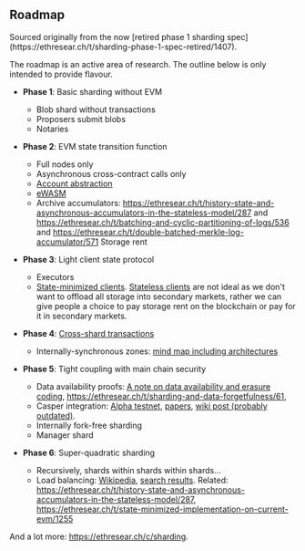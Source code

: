 <h2>Roadmap</h2>
Sourced originally from the now [retired phase 1 sharding spec](https://ethresear.ch/t/sharding-phase-1-spec-retired/1407).

<p>The roadmap is an active area of research. The outline below is only intended to provide flavour.</p>


* <strong>Phase 1</strong>: Basic sharding without EVM
   * Blob shard without transactions
   * Proposers submit blobs
   * Notaries

* <strong>Phase 2</strong>: EVM state transition function
   * Full nodes only
   * Asynchronous cross-contract calls only
   * [Account abstraction](https://github.com/ethereum/EIPs/blob/master/EIPS/eip-101.md)
   * [eWASM](https://github.com/ewasm/design)
   * Archive accumulators: https://ethresear.ch/t/history-state-and-asynchronous-accumulators-in-the-stateless-model/287 and https://ethresear.ch/t/batching-and-cyclic-partitioning-of-logs/536 and https://ethresear.ch/t/double-batched-merkle-log-accumulator/571
Storage rent

* <strong>Phase 3</strong>: Light client state protocol

   * Executors
   * [State-minimized clients](https://ethresear.ch/t/state-minimised-executions/748). [Stateless clients](https://ethresear.ch/t/the-stateless-client-concept/172) are not ideal as we don't want to offload all storage into secondary markets, rather we can give people a choice to pay storage rent on the blockchain or pay for it in secondary markets.

* <strong>Phase 4</strong>: [Cross-shard transactions](http://notes.ethereum.org/s/BJc_eGVFM#cross-shard-communication)

   * Internally-synchronous zones: [mind map including architectures](https://www.mindomo.com/zh/mindmap/sharding-d7cf8b6dee714d01a77388cb5d9d2a01)

* <strong>Phase 5</strong>: Tight coupling with main chain security

   * Data availability proofs: [A note on data availability and erasure coding](https://github.com/ethereum/research/wiki/A-note-on-data-availability-and-erasure-coding), https://ethresear.ch/t/sharding-and-data-forgetfulness/61, 
   * Casper integration: [Alpha testnet](http://notes.ethereum.org/MYEwhswJwMzAtADgCwEYBM9kAYBGJ4wBTETKdGZdXAVmRvUQDYg=?view=), [papers](https://github.com/ethereum/research/tree/master/papers), [wiki post (probably outdated)](https://github.com/ethereum/research/wiki/Casper-Version-1-Implementation-Guide).
   * Internally fork-free sharding
   * Manager shard

* <strong>Phase 6</strong>: Super-quadratic sharding

   * Recursively, shards within shards within shards...
   * Load balancing: [Wikipedia](https://en.wikipedia.org/wiki/Load_balancing_(computing)), [search results](https://duckduckgo.com/?q=load+balancing&t=canonical&ia=web). Related: https://ethresear.ch/t/history-state-and-asynchronous-accumulators-in-the-stateless-model/287, https://ethresear.ch/t/state-minimized-implementation-on-current-evm/1255

And a lot more: https://ethresear.ch/c/sharding.